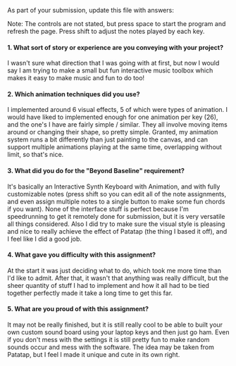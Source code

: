 As part of your submission, update this file with answers:

Note: The controls are not stated, but press space to start the program and refresh the page. Press shift to adjust the notes played by each key.

#### 1. What sort of story or experience are you conveying with your project?

I wasn't sure what direction that I was going with at first, but now I would say I am trying to make a small but fun interactive music toolbox which makes it easy to make music and fun to do too!

#### 2. Which animation techniques did you use?

I implemented around 6 visual effects, 5 of which were types of animation. I would have liked to implemented enough for one animation per key (26), and the one's I have are fairly simple / similar. They all involve moving items around or changing their shape, so pretty simple. Granted, my animation system runs a bit differently than just painting to the canvas, and can support multiple animations playing at the same time, overlapping without limit, so that's nice.

#### 3. What did you do for the "Beyond Baseline" requirement?

It's basically an Interactive Synth Keyboard with Animation, and with fully customizable notes (press shift so you can edit all of the note assignments, and even assign multiple notes to a single button to make some fun chords if you want). None of the interface stuff is perfect because I'm speedrunning to get it remotely done for submission, but it is very versatile all things considered. Also I did try to make sure the visual style is pleasing and nice to really achieve the effect of Patatap (the thing I based it off), and I feel like I did a good job.

#### 4. What gave you difficulty with this assignment?

At the start it was just deciding what to do, which took me more time than I'd like to admit. After that, it wasn't that anything was really difficult, but the sheer quantity of stuff I had to implement and how it all had to be tied together perfectly made it take a long time to get this far.

#### 5. What are you proud of with this assignment?

It may not be really finished, but it is still really cool to be able to built your own custom sound board using your laptop keys and then just go ham. Even if you don't mess with the settings it is still pretty fun to make random sounds occur and mess with the software. The idea may be taken from Patatap, but I feel I made it unique and cute in its own right.
